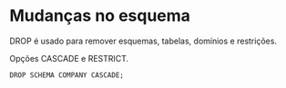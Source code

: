 # Mudanças no esquema

DROP é usado para remover esquemas, tabelas, domínios e restrições.

Opções CASCADE e RESTRICT.
```slq
DROP SCHEMA COMPANY CASCADE;
```
